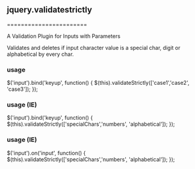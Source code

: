 ## jquery.validatestrictly
=======================

A Validation Plugin for Inputs with Parameters

Validates and deletes if input character value is a special char, digit or alphabetical by every char.

### usage
$('input').bind('keyup', function() {
  $(this).validateStrictly(['case1','case2', 'case3']);
});



### usage (IE)
$('input').bind('keyup', function() {
  $(this).validateStrictly(['specialChars','numbers', 'alphabetical']);
});


### usage (IE)
$('input').on('input', function() {
  $(this).validateStrictly(['specialChars','numbers', 'alphabetical']);
});
